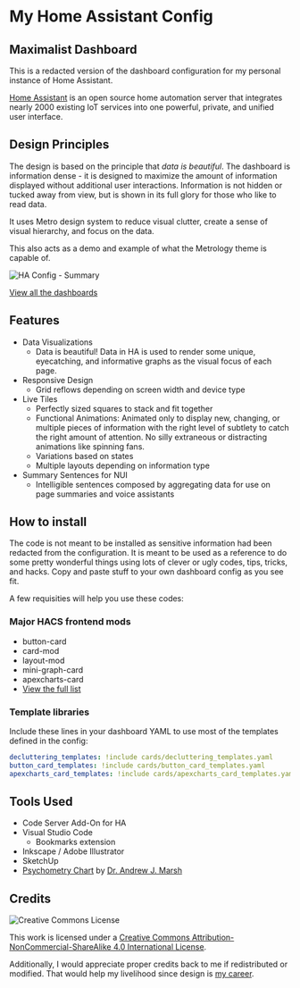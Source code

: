 # My Home Assistant Config

## Maximalist Dashboard

This is a redacted version of the dashboard configuration for my personal instance of Home Assistant.

[Home Assistant](https://www.home-assistant.io/) is an open source home automation server that integrates nearly 2000 existing IoT services into one powerful, private, and unified user interface.

## Design Principles

The design is based on the principle that *data is beautiful*. The dashboard is information dense - it is designed to maximize the amount of information displayed without additional user interactions. Information is not hidden or tucked away from view, but is shown in its full glory for those who like to read data.

It uses Metro design system to reduce visual clutter, create a sense of visual hierarchy, and focus on the data.

This also acts as a demo and example of what the Metrology theme is capable of.

![HA Config - Summary](https://user-images.githubusercontent.com/4341881/173772319-907d6821-b96c-4d07-96d0-c0fd02efe2b6.png)

[View all the dashboards](https://github.com/Madelena/hass-config-public/wiki/Views-and-Cards)

## Features

- Data Visualizations
  - Data is beautiful! Data in HA is used to render some unique, eyecatching, and informative graphs as the visual focus of each page.
- Responsive Design
  - Grid reflows depending on screen width and device type
- Live Tiles
  - Perfectly sized squares to stack and fit together
  - Functional Animations: Animated only to display new, changing, or multiple pieces of information with the right level of subtlety to catch the right amount of attention. No silly extraneous or distracting animations like spinning fans.
  - Variations based on states
  - Multiple layouts depending on information type
- Summary Sentences for NUI
  - Intelligible sentences composed by aggregating data for use on page summaries and voice assistants



## How to install

The code is not meant to be installed as sensitive information had been redacted from the configuration. It is meant to be used as a reference to do some pretty wonderful things using lots of clever or ugly codes, tips, tricks, and hacks. Copy and paste stuff to your own dashboard config as you see fit.

A few requisities will help you use these codes:

### Major HACS frontend mods

- button-card
- card-mod
- layout-mod
- mini-graph-card
- apexcharts-card
- [View the full list](https://github.com/Madelena/hass-config-public/wiki/Specifications)

### Template libraries

Include these lines in your dashboard YAML to use most of the templates defined in the config:

```yaml
decluttering_templates: !include cards/decluttering_templates.yaml
button_card_templates: !include cards/button_card_templates.yaml
apexcharts_card_templates: !include cards/apexcharts_card_templates.yaml
```

## Tools Used

- Code Server Add-On for HA
- Visual Studio Code
  - Bookmarks extension
- Inkscape / Adobe Illustrator
- SketchUp
- [Psychometry Chart](https://drajmarsh.bitbucket.io/psychro-chart2d.html) by [Dr. Andrew J. Marsh](http://andrewmarsh.com/)

## Credits

![Creative Commons License](https://i.creativecommons.org/l/by-nc-sa/4.0/88x31.png)

This work is licensed under a [Creative Commons Attribution-NonCommercial-ShareAlike 4.0 International License](http://creativecommons.org/licenses/by-nc-sa/4.0/).

Additionally, I would appreciate proper credits back to me if redistributed or modified. That would help my livelihood since design is [my career](https://MadelenaMak.com).
